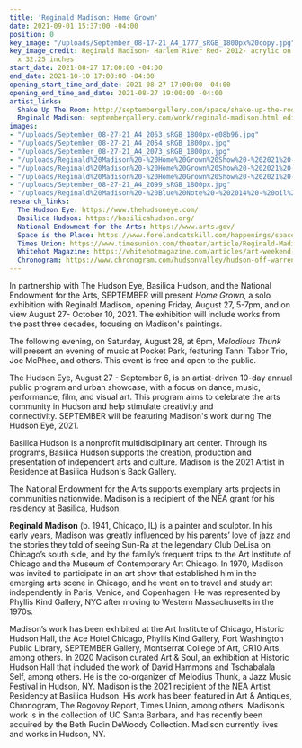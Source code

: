 ```yaml
---
title: 'Reginald Madison: Home Grown'
date: 2021-09-01 15:37:00 -04:00
position: 0
key_image: "/uploads/September_08-17-21_A4_1777_sRGB_1800px%20copy.jpg"
key_image_credit: Reginald Madison- Harlem River Red- 2012- acrylic on board- 39.5
  x 32.25 inches
start_date: 2021-08-27 17:00:00 -04:00
end_date: 2021-10-10 17:00:00 -04:00
opening_start_time_and_date: 2021-08-27 17:00:00 -04:00
opening_end_time_and_date: 2021-08-27 19:00:00 -04:00
artist_links:
  Shake Up The Room: http://septembergallery.com/space/shake-up-the-room.html
  Reginald Madison: septembergallery.com/work/reginald-madison.html edit
images:
- "/uploads/September_08-27-21_A4_2053_sRGB_1800px-e08b96.jpg"
- "/uploads/September_08-27-21_A4_2054_sRGB_1800px.jpg"
- "/uploads/September_08-27-21_A4_2073_sRGB_1800px.jpg"
- "/uploads/Reginald%20Madison%20-%20Home%20Grown%20Show%20-%202021%20-%20install%20shot%206.jpg"
- "/uploads/Reginald%20Madison%20-%20Home%20Grown%20Show%20-%202021%20-%20install%20shot%207.jpg"
- "/uploads/Reginald%20Madison%20-%20Home%20Grown%20Show%20-%202021%20-%20install%20shot%2011.jpg"
- "/uploads/September_08-27-21_A4_2099_sRGB_1800px.jpg"
- "/uploads/Reginald%20Madison%20-%20Blue%20Note%20-%202014%20-%20oil%20on%20panel%20-%208%20x%208%20inches.jpg"
research_links:
  The Hudson Eye: https://www.thehudsoneye.com/
  Basilica Hudson: https://basilicahudson.org/
  National Endowment for the Arts: https://www.arts.gov/
  Space is the Place: https://www.forelandcatskill.com/happenings/space-is-the-place
  Times Union: https://www.timesunion.com/theater/article/Reginald-Madison-at-September-Gallery-in-Hudson-16387443.php
  Whitehot Magazine: https://whitehotmagazine.com/articles/art-weekend-2021-bigger-better/5132
  Chronogram: https://www.chronogram.com/hudsonvalley/hudson-off-warren-street/Slideshow/13729560/13731637
---
```


In partnership with The Hudson Eye, Basilica Hudson, and the National Endowment for the Arts, SEPTEMBER will present *Home Grown*, a solo exhibition with Reginald Madison, opening Friday, August 27, 5-7pm, and on view August 27- October 10, 2021. The exhibition will include works from the past three decades, focusing on Madison's paintings.

The following evening, on Saturday, August 28, at 6pm, *Melodious Thunk* will present an evening of music at Pocket Park, featuring Tanni Tabor Trio, Joe McPhee, and others. This event is free and open to the public.

The Hudson Eye, August 27 - September 6, is an artist-driven 10-day annual public program and urban showcase, with a focus on dance, music, performance, film, and visual art. This program aims to celebrate the arts community in Hudson and help stimulate creativity and connectivity. SEPTEMBER will be featuring Madison's work during The Hudson Eye, 2021.

Basilica Hudson is a nonprofit multidisciplinary art center. Through its programs, Basilica Hudson supports the creation, production and presentation of independent arts and culture. Madison is the 2021 Artist in Residence at Basilica Hudson's Back Gallery.

The National Endowment for the Arts supports exemplary arts projects in communities nationwide. Madison is a recipient of the NEA grant for his residency at Basilica, Hudson.

**Reginald Madison** (b. 1941, Chicago, IL) is a painter and sculptor. In his early years, Madison was greatly influenced by his parents’ love of jazz and the stories they told of seeing Sun-Ra at the legendary Club DeLisa on Chicago’s south side, and by the family’s frequent trips to the Art Institute of Chicago and the Museum of Contemporary Art Chicago. In 1970, Madison was invited to participate in an art show that established him in the emerging arts scene in Chicago, and he went on to travel and study art independently in Paris, Venice, and Copenhagen. He was represented by Phyllis Kind Gallery, NYC after moving to Western Massachusetts in the 1970s.

Madison’s work has been exhibited at the Art Institute of Chicago, Historic Hudson Hall, the Ace Hotel Chicago, Phyllis Kind Gallery, Port Washington Public Library, SEPTEMBER Gallery, Montserrat College of Art, CR10 Arts, among others. In 2020 Madison curated Art & Soul, an exhibition at Historic Hudson Hall that included the work of David Hammons and Tschabalala Self, among others. He is the co-organizer of Melodius Thunk, a Jazz Music Festival in Hudson, NY. Madison is the 2021 recipient of the NEA Artist Residency at Basilica Hudson. His work has been featured in Art & Antiques, Chronogram, The Rogovoy Report, Times Union, among others. Madison’s work is in the collection of UC Santa Barbara, and has recently been acquired by the Beth Rudin DeWoody Collection. Madison currently lives and works in Hudson, NY.
